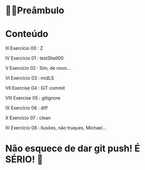 # 👩‍💻Preâmbulo

# Conteúdo

III Exercício 00 : Z 

IV Exercício 01 : testShell00 

V Exercício 02 : Sim, de novo... 

VI Exercício 03 : midLS 

VII Exercise 04 : GiT commit 

VIII Exercise 05 : gitignore 

IX Exercício 06 : diff 

X Exercício 07 : clean 

XI Exercício 08 : Ilusões, não truques, Michael... 

# Não esquece de dar git push! É SÉRIO! 🖖
